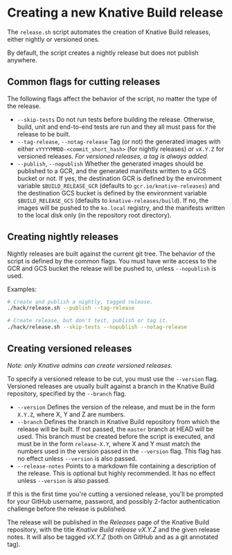 # Creating a new Knative Build release

The `release.sh` script automates the creation of Knative Build releases,
either nightly or versioned ones.

By default, the script creates a nightly release but does not publish anywhere.

## Common flags for cutting releases

The following flags affect the behavior of the script, no matter the type of
the release.

* `--skip-tests` Do not run tests before building the release. Otherwise,
build, unit and end-to-end tests are run and they all must pass for the
release to be built.
* `--tag-release`, `--notag-release` Tag (or not) the generated images
with either `vYYYYMMDD-<commit_short_hash>` (for nightly releases) or
`vX.Y.Z` for versioned releases. *For versioned releases, a tag is always
added.*
* `--publish`, `--nopublish` Whether the generated images should be published
to a GCR, and the generated manifests written to a GCS bucket or not. If yes,
the destination GCR is defined by the environment variable
`$BUILD_RELEASE_GCR` (defaults to `gcr.io/knative-releases`) and the
destination GCS bucket is defined by the environment variable
`$BUILD_RELEASE_GCS` (defaults to `knative-releases/build`). If no, the
images will be pushed to the `ko.local` registry, and the manifests written
to the local disk only (in the repository root directory).

## Creating nightly releases

Nightly releases are built against the current git tree. The behavior of the
script is defined by the common flags. You must have write access to the GCR
and GCS bucket the release will be pushed to, unless `--nopublish` is used.

Examples:

```bash
# Create and publish a nightly, tagged release.
./hack/release.sh --publish --tag-release

# Create release, but don't test, publish or tag it.
./hack/release.sh --skip-tests --nopublish --notag-release
```

## Creating versioned releases

*Note: only Knative admins can create versioned releases.*

To specify a versioned release to be cut, you must use the `--version` flag.
Versioned releases are usually built against a branch in the Knative Build
repository, specified by the `--branch` flag. 

* `--version` Defines the version of the release, and must be in the form
`X.Y.Z`, where X, Y and Z are numbers.
* `--branch` Defines the branch in Knative Build repository from which the
release will be built. If not passed, the `master` branch at HEAD will be
used. This branch must be created before the script is executed, and must be
in the form `release-X.Y`, where X and Y must match the numbers used in the
version passed in the `--version` flag. This flag has no effect unless
`--version` is also passed.
* `--release-notes` Points to a markdown file containing a description of the
release. This is optional but highly recommended. It has no effect unless
`--version` is also passed.

If this is the first time you're cutting a versioned release, you'll be prompted
for your GitHub username, password, and possibly 2-factor authentication
challenge before the release is published.

The release will be published in the *Releases* page of the Knative Build
repository, with the title *Knative Build release vX.Y.Z* and the given
release notes. It will also be tagged *vX.Y.Z* (both on GitHub and as a git
annotated tag).
